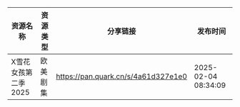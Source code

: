 | 资源名称         | 资源类型 | 分享链接                                | 发布时间                |
| ------------ | ---- | ----------------------------------- | ------------------- |
| X雪花女孩第二季2025 | 欧美剧集 | https://pan.quark.cn/s/4a61d327e1e0 | 2025-02-04 08:34:09 |
